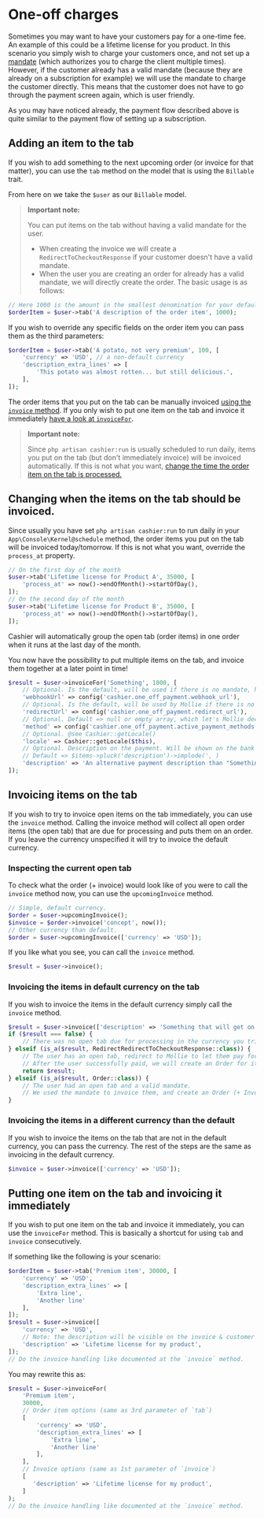 # One-off charges

Sometimes you may want to have your customers pay for a one-time fee.
An example of this could be a lifetime license for you product.
In this scenario you simply wish to charge your customers once, and not set up a [mandate](https://docs.mollie.com/payments/recurring) (which authorizes you to charge the client multiple times).
However, if the customer already has a valid mandate (because they are already on a subscription for example) we will use the mandate to charge the customer directly.
This means that the customer does not have to go through the payment screen again, which is user friendly.

As you may have noticed already, the payment flow described above is quite similar to the payment flow of setting up a subscription.

## Adding an item to the tab
If you wish to add something to the next upcoming order (or invoice for that matter),
you can use the `tab` method on the model that is using the `Billable` trait.

From here on we take the `$user` as our `Billable` model.

> **Important note:**
>
> You can put items on the tab without having a valid mandate for the user.
> - When creating the invoice we will create a `RedirectToCheckoutResponse` if your customer doesn't have a valid mandate.
> - When the user you are creating an order for already has a valid mandate, we will directly create the order.
    The basic usage is as follows:

```php
// Here 1000 is the amount in the smallest denomination for your default currency.
$orderItem = $user->tab('A description of the order item', 1000);
```

If you wish to override any specific fields on the order item you can pass them as the third parameters:

```php
$orderItem = $user->tab('A potato, not very premium', 100, [
    'currency' => 'USD', // a non-default currency
    'description_extra_lines' => [
        'This potato was almost rotten... but still delicious.',
    ],
]);
```

The order items that you put on the tab can be manually invoiced [using the `invoice` method](#invoicing-items-on-the-tab).
If you only wish to put one item on the tab and invoice it immediately [have a look at `invoiceFor`](#putting-one-item-on-the-tab-and-invoicing-it-immediately).

> **Important note:**
>
> Since `php artisan cashier:run` is usually scheduled to run daily, items you put on the tab (but don't immediately invoice) will be invoiced automatically.
> If this is not what you want, [change the time the order item on the tab is processed.](changing-when-the-items-on-the-tab-should-be-invoiced)
## Changing when the items on the tab should be invoiced.
Since usually you have set `php artisan cashier:run` to run daily in your `App\Console\Kernel@schedule` method, the order items you put on the tab will be invoiced today/tomorrow.
If this is not what you want, override the `process_at` property.

```php
// On the first day of the month
$user->tab('Lifetime license for Product A', 35000, [
    'process_at' => now()->endOfMonth()->startOfDay(),
]);
// On the second day of the month
$user->tab('Lifetime license for Product B', 35000, [
    'process_at' => now()->endOfMonth()->startOfDay(),
]);
```

Cashier will automatically group the open tab (order items) in one order when it runs at the last day of the month.

You now have the possibility to put multiple items on the tab, and invoice them together at a later point in time!

```php
$result = $user->invoiceFor('Something', 1000, [
    // Optional. Is the default, will be used if there is no mandate, handles payment webhook.
    'webhookUrl' => config('cashier.one_off_payment.webhook_url'),
    // Optional. Is the default, will be used by Mollie if there is no mandate, after the user has paid.
    'redirectUrl' => config('cashier.one_off_payment.redirect_url'), 
    // Optional. Default => null or empty array, which let's Mollie decide.
    'method' => config('cashier.one_off_payment.active_payment_methods'),
    // Optional. @see Cashier::getLocale()
    'locale' => Cashier::getLocale($this),
    // Optional. Description on the payment. Will be shown on the bank statement.
    // Default => $items->pluck('description')->implode(', )
    'description' => 'An alternative payment description than "Something"',
]);
```

## Invoicing items on the tab
If you wish to try to invoice open items on the tab immediately, you can use the `invoice` method.
Calling the invoice method will collect all open order items (the open tab) that are due for processing and puts them on an order.
If you leave the currency unspecified it will try to invoice the default currency.

### Inspecting the current open tab

To check what the order (+ invoice) would look like of you were to call the `invoice` method now, you can use the `upcomingInvoice` method.

```php
// Simple, default currency.
$order = $user->upcomingInvoice();
$invoice = $order->invoice('concept', now());
// Other currency than default.
$order = $user->upcomingInvoice(['currency' => 'USD']);
```

If you like what you see, you can call the `invoice` method.

```php
$result = $user->invoice();
```

### Invoicing the items in default currency on the tab
If you wish to invoice the items in the default currency simply call the `invoice` method.

```php
$result = $user->invoice(['description' => 'Something that will get on invoice & user bank records.']);
if ($result === false) {
    // There was no open tab due for processing in the currency you tried to invoice.
} elseif (is_a($result, RedirectRedirectToCheckoutResponse::class)) {
    // The user has an open tab, redirect to Mollie to let them pay for it.
    // After the user successfully paid, we will create an Order for it.
    return $result;
} elseif (is_a($result, Order::class)) {
    // The user had an open tab and a valid mandate.
    // We used the mandate to invoice them, and create an Order (+ Invoice).
}
```

### Invoicing the items in a different currency than the default
If you wish to invoice the items on the tab that are not in the default currency, you can pass the currency.
The rest of the steps are the same as invoicing in the default currency.

```php
$invoice = $user->invoice(['currency' => 'USD']);
```

## Putting one item on the tab and invoicing it immediately
If you wish to put one item on the tab and invoice it immediately, you can use the `invoiceFor` method.
This is basically a shortcut for using `tab` and `invoice` consecutively.

If something like the following is your scenario:
```php
$orderItem = $user->tab('Premium item', 30000, [
    'currency' => 'USD',
    'description_extra_lines' => [
        'Extra line',
        'Another line'
    ],
]);
$result = $user->invoice([
    'currency' => 'USD',
    // Note: the description will be visible on the invoice & customer bank records.
    'description' => 'Lifetime license for my product',
]);
// Do the invoice handling like documented at the `invoice` method.
```

You may rewrite this as:

```php
$result = $user->invoiceFor(
    'Premium item',
    30000,
    // Order item options (same as 3rd parameter of `tab`)
    [
        'currency' => 'USD',
        'description_extra_lines' => [
            'Extra line',
            'Another line'
        ],
    ],
    // Invoice options (same as 1st parameter of `invoice`)
    [
       'description' => 'Lifetime license for my product',
    ]
);
// Do the invoice handling like documented at the `invoice` method.
```

